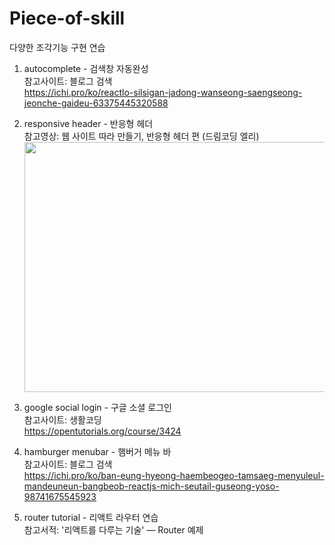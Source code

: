 # Piece-of-skill
다양한 조각기능 구현 연습

1. autocomplete - 검색창 자동완성 <br/>
   참고사이트: 블로그 검색 <br/>
   https://ichi.pro/ko/reactlo-silsigan-jadong-wanseong-saengseong-jeonche-gaideu-63375445320588

2. responsive header - 반응형 헤더 <br/>
   참고영상: 웹 사이트 따라 만들기, 반응형 헤더 편 (드림코딩 엘리) <br />
   <img src="https://user-images.githubusercontent.com/68722179/127442845-e70fa9e6-5f9a-44dd-ad31-6b744c101e9c.png" width="500px " height="400px">

3. google social login - 구글 소셜 로그인<br />
   참고사이트: 생활코딩 <br/>
   https://opentutorials.org/course/3424
   
4. hamburger menubar - 햄버거 메뉴 바 <br/>
   참고사이트: 블로그 검색 <br/>
   https://ichi.pro/ko/ban-eung-hyeong-haembeogeo-tamsaeg-menyuleul-mandeuneun-bangbeob-reactjs-mich-seutail-guseong-yoso-98741675545923
   
5. router tutorial - 리액트 라우터 연습 <br/>
   참고서적: '리액트를 다루는 기술' — Router 예제
